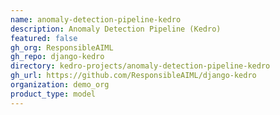```yaml
---
name: anomaly-detection-pipeline-kedro
description: Anomaly Detection Pipeline (Kedro)
featured: false
gh_org: ResponsibleAIML
gh_repo: django-kedro
directory: kedro-projects/anomaly-detection-pipeline-kedro
gh_url: https://github.com/ResponsibleAIML/django-kedro
organization: demo_org
product_type: model
---
```


